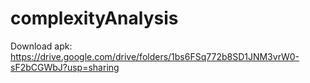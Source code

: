# complexityAnalysis
Download apk:
https://drive.google.com/drive/folders/1bs6FSq772b8SD1JNM3vrW0-sF2bCGWbJ?usp=sharing
